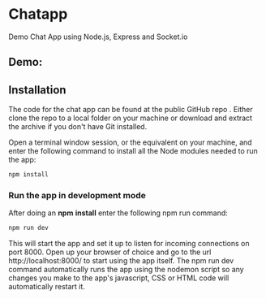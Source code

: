 # Chatapp
Demo Chat App using Node.js, Express and Socket.io

## Demo:

## Installation
The code for the chat app can be found at the public GitHub repo . Either clone the repo to a local folder on your machine or download and extract the archive if you don't have Git installed.

Open a terminal window session, or the equivalent on your machine, and enter the following command to install all the Node modules needed to run the app:
```Javascript
npm install
```
### Run the app in development mode
After doing an **npm** **install** enter the following npm run command:
```Javascript
npm run dev
```
This will start the app and set it up to listen for incoming connections on port 8000. Open up your browser of choice and go to the url http://localhost:8000/ to start using the app itself. The npm run dev command automatically runs the app using the nodemon script so any changes you make to the app's javascript, CSS or HTML code will automatically restart it.
